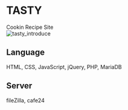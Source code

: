 # TASTY
Cookin Recipe Site
<br>
![tasty_introduce](https://user-images.githubusercontent.com/118879439/222955943-3ba4741e-e217-4b71-bf13-1aa6177fe197.JPG)

## Language
HTML, CSS, JavaScript, jQuery, PHP, MariaDB
## Server
fileZilla, cafe24

